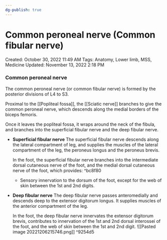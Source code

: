 ```yaml
---
dg-publish: true
---
```


# Common peroneal nerve (Common fibular nerve)

Created: October 30, 2022 11:49 AM
Tags: Anatomy, Lower limb, MSS, Medicine
Updated: November 13, 2022 2:18 PM

### Common peroneal nerve
The common peroneal nerve (or common fibular nerve) is formed by the posterior divisions of L4 to S3.

Proximal to the [[Popliteal fossa]], the [[Sciatic nerve]] branches to give the common peroneal nerve, which descends along the medial borders of the biceps femoris.

Once it leaves the popliteal fossa, it wraps around the neck of the fibula, and branches into the superficial fibular nerve and the deep fibular nerve.
- ************************************************Superficial fibular nerve************************************************
    The superficial fibular nerve descends along the lateral compartment of leg, and supplies the muscles of the lateral compartment of the leg, the peroneus longus and the peroneus brevis.
    
    In the foot, the superficial fibular nerve branches into the intermediate dorsal cutaneous nerve of the foot, and the medial dorsal cutaneous nerve of the foot, which provides: ^bc8f80
    - Sensory innervation to the dorsum of the foot, except for the web of skin between the 1st and 2nd digits.
- ************************************Deep fibular nerve************************************
    The deep fibular nerve passes anteromedially and descends deep to the extensor digitorum longus. It supplies muscles of the anterior compartment of the leg.
    
    In the foot, the deep fibular nerve innervates the extensor digitorum brevis, contributes to innervation of the 1st and 2nd dorsal interossei of the foot, and the web of skin between the 1st and 2nd digit.
    ![[Pasted image 20221206215746.png]] ^9254d5